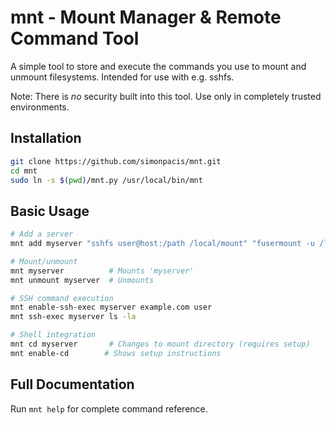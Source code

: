 # mnt - Mount Manager & Remote Command Tool

A simple tool to store and execute the commands you use to mount and unmount filesystems. Intended for use with e.g. sshfs.

Note: There is *no* security built into this tool. Use only in completely trusted environments.


## Installation
```bash
git clone https://github.com/simonpacis/mnt.git
cd mnt
sudo ln -s $(pwd)/mnt.py /usr/local/bin/mnt
```

## Basic Usage
```bash
# Add a server
mnt add myserver "sshfs user@host:/path /local/mount" "fusermount -u /local/mount"

# Mount/unmount
mnt myserver          # Mounts 'myserver'
mnt unmount myserver  # Unmounts

# SSH command execution
mnt enable-ssh-exec myserver example.com user
mnt ssh-exec myserver ls -la

# Shell integration
mnt cd myserver       # Changes to mount directory (requires setup)
mnt enable-cd        # Shows setup instructions
```

## Full Documentation
Run `mnt help` for complete command reference.
